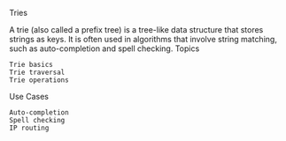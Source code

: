 Tries

A trie (also called a prefix tree) is a tree-like data structure that stores strings as keys. It is often used in algorithms that involve string matching, such as auto-completion and spell checking.
Topics

    Trie basics
    Trie traversal
    Trie operations

Use Cases

    Auto-completion
    Spell checking
    IP routing
